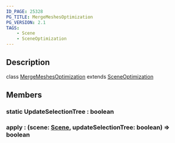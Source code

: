 ```yaml
---
ID_PAGE: 25328
PG_TITLE: MergeMeshesOptimization
PG_VERSION: 2.1
TAGS:
    - Scene
    - SceneOptimization
---
```

## Description

class [MergeMeshesOptimization](/classes/3.0/MergeMeshesOptimization) extends [SceneOptimization](/classes/3.0/SceneOptimization)



## Members

### static UpdateSelectionTree : boolean



### apply : (scene: [Scene](/classes/3.0/Scene), updateSelectionTree: boolean) =&gt; boolean



